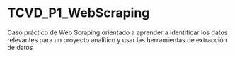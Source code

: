 # TCVD_P1_WebScraping
Caso práctico de Web Scraping orientado a aprender a identificar los datos relevantes para un proyecto analítico y usar las herramientas de extracción de datos
